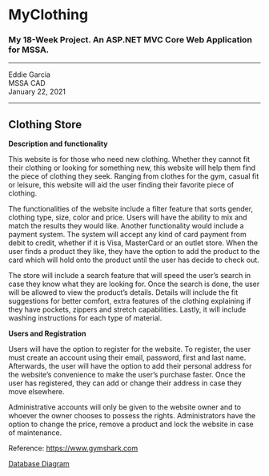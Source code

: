# MyClothing
### My 18-Week Project. An ASP.NET MVC Core Web Application for MSSA.

---

Eddie Garcia <br />
MSSA CAD <br />
January 22, 2021 <br />

---

## Clothing Store

**Description and functionality**

This website is for those who need new clothing.
Whether they cannot fit their clothing or looking for something new, this website will help them find the piece of clothing they seek.
Ranging from clothes for the gym, casual fit or leisure, this website will aid the user finding their favorite piece of clothing.

The functionalities of the website include a filter feature that sorts gender, clothing type, size, color and price.
Users will have the ability to mix and match the results they would like.
Another functionality would include a payment system. The system will accept any kind of card payment from debit to credit, whether if it is Visa, MasterCard or an outlet store.
When the user finds a product they like, they have the option to add the product to the card which will hold onto the product until the user has decide to check out.

The store will include a search feature that will speed the user’s search in case they know what they are looking for.
Once the search is done, the user will be allowed to view the product’s details.
Details will include the fit suggestions for better comfort, extra features of the clothing explaining if they have pockets, zippers and stretch capabilities.
Lastly, it will include washing instructions for each type of material.

**Users and Registration**

Users will have the option to register for the website.
To register, the user must create an account using their email, password, first and last name.
Afterwards, the user will have the option to add their personal address for the website’s convenience to make the user’s purchase faster.
Once the user has registered, they can add or change their address in case they move elsewhere. 

Administrative accounts will only be given to the website owner and to whoever the owner chooses to possess the rights.
Administrators have the option to change the price, remove a product and lock the website in case of maintenance. 

Reference: https://www.gymshark.com

[Database Diagram](My%20Clothing%20Store%20(1).pdf)
